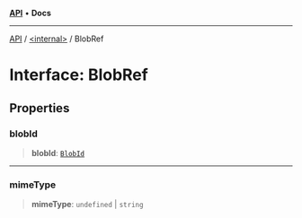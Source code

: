 [**API**](../../README.md) • **Docs**

***

[API](../../README.md) / [\<internal\>](../README.md) / BlobRef

# Interface: BlobRef

## Properties

### blobId

> **blobId**: [`BlobId`](../type-aliases/BlobId.md)

***

### mimeType

> **mimeType**: `undefined` \| `string`
